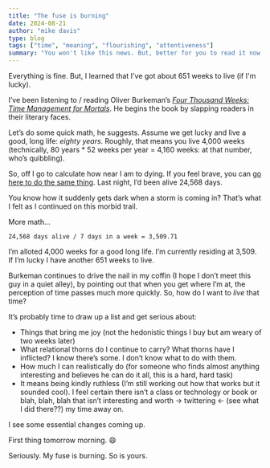 ```yaml
---
title: "The fuse is burning"
date: 2024-08-21
author: "mike davis"
type: blog
tags: ["time", "meaning", "flourishing", "attentiveness"]
summary: "You won't like this news. But, better for you to read it now. "
---
```

Everything is fine. But, I learned that I've got about 651 weeks to live (if I'm lucky). 

I’ve been listening to / reading Oliver Burkeman’s [*Four Thousand Weeks: Time Management for Mortals*](https://bookshop.org/p/books/four-thousand-weeks-time-management-for-mortals-oliver-burkeman/18140090?ean=9781250849359). He begins the book by slapping readers in their literary faces. 

Let’s do some quick math, he suggests. Assume we get lucky and live a good, long life: *eighty years*. Roughly, that means you live 4,000 weeks (technically, 80 years * 52 weeks per year = 4,160 weeks: at that number, who’s quibbling). 

So, off I go to calculate how near I am to dying. If you feel brave, you can [go here to do the same thing](https://www.omnicalculator.com/everyday-life/chronological-age). Last night, I’d been alive 24,568 days. 

You know how it suddenly gets dark when a storm is coming in? That’s what I felt as I continued on this morbid trail. 

More math...

`24,568 days alive / 7 days in a week = 3,509.71`

I’m alloted 4,000 weeks for a good long life. I’m currently residing at 3,509. If I’m lucky I have another 651 weeks to live. 

Burkeman continues to drive the nail in my coffin (I hope I don’t meet this guy in a quiet alley), by pointing out that when you get where I’m at, the perception of time passes much more quickly. So, how do I want to *live* that time?

It’s probably time to draw up a list and get serious about:
- Things that bring me joy (not the hedonistic things I buy but am weary of two weeks later)
- What relational thorns do I continue to carry? What thorns have I inflicted? I know there’s some. I don’t know what to do with them. 
- How much I can realistically do (for someone who finds almost anything interesting and believes he can do it all, this is a hard, hard task)
- It means being kindly ruthless (I’m still working out how that works but it sounded cool). I feel certain there isn’t a class  or technology or book or blah, blah, blah that isn’t interesting and worth -> twittering <- (see what I did there??) my time away on. 

I see some essential changes coming up. 

First thing tomorrow morning. :smile:

Seriously. My fuse is burning. So is yours. 